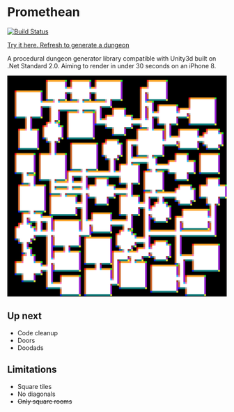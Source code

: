 # Promethean

[![Build Status](https://travis-ci.org/valantonini/Promethean.svg?branch=master)](https://travis-ci.org/valantonini/Promethean)

<a href="https://prometheanapp.azurewebsites.net/" target="_blank" title="Try it here">Try it here. Refresh to generate a dungeon</a>

A procedural dungeon generator library compatible with Unity3d built on .Net Standard 2.0. Aiming to render in under 30 seconds on an iPhone 8.

![Current Progress](https://raw.githubusercontent.com/valantonini/Promethean/master/Examples/Example.png "Current Progress")

## Up next
- Code cleanup
- Doors
- Doodads

## Limitations
- Square tiles
- No diagonals 
- ~~Only square rooms~~

